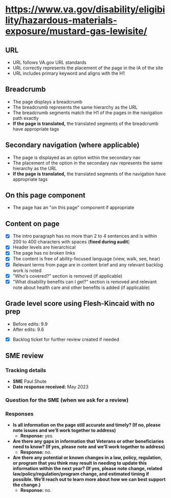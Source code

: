 # https://www.va.gov/disability/eligibility/hazardous-materials-exposure/mustard-gas-lewisite/

## URL
- URL follows VA.gov URL standards
- URL correctly represents the placement of the page in the IA of the site
- URL includes primary keyword and aligns with the H1

## Breadcrumb

- The page displays a breadcrumb
- The breadcrumb represents the same hierarchy as the URL
- The breadcrumb segments match the H1 of the pages in the navigation path exactly 
- **If the page is translated,** the translated segments of the breadcrumb have appropriate tags

## Secondary navigation (where applicable)

- The page is displayed as an option within the secondary nav
- The placement of the option in the secondary nav represents the same hierarchy as the URL
- **If the page is translated,** the translated segments of the navigation have appropriate tags

## On this page component

- The page has an "on this page" component if appropriate 
    
## Content on page

- [X] The intro paragraph has no more than 2 to 4 sentences and is within 200 to 400 characters with spaces (**fixed during audit**)
- [X] Header levels are hierarchical
- [X] The page has no broken links
- [X] The content is free of ability-focused language (view, walk, see, hear)
- [X] Relevant terms from page are in content brief and any relevant backlog work is noted
- [X] "Who's covered?" section is removed (if applicable) 
- [X] "What disability benefits can I get?" section is removed and relevant note about health care and other benefits is added (if applicable) 

## Grade level score using Flesh-Kincaid with no prep
- Before edits: 9.9
- After edits: 9.6

- [X] Backlog ticket for further review created if needed

## SME review

### Tracking details

- **SME** Paul Shute
- **Date response received:** May 2023

### Question for the SME (when we ask for a review)

### Responses

- **Is all information on the page still accurate and timely? (If no, please note issues and we’ll work together to address)**
  - **Response:** yes.
- **Are there any gaps in information that Veterans or other beneficiaries need to know? (If yes, please note and we’ll work together to address)**
  - **Response:** no.
- **Are there any potential or known changes in a law, policy, regulation, or program that you think may result in needing to update this information within the next year? (If yes, please note change, related law/policy/regulation/program change, and estimated timing if possible. We’ll reach out to learn more about how we can best support the change.)**
  - **Response:** no.
